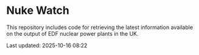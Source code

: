# Nuke Watch

This repository includes code for retrieving the latest information available on the output of EDF nuclear power plants in the UK.

Last updated: 2025-10-16 08:22
